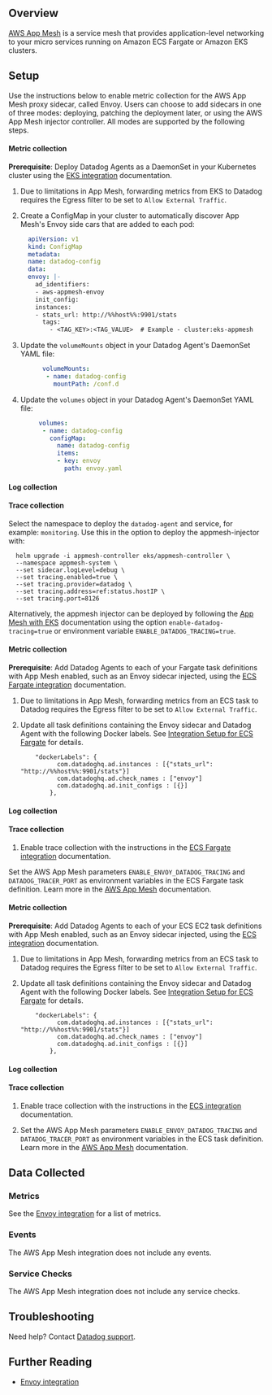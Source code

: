 ## Overview

[AWS App Mesh][1] is a service mesh that provides application-level networking to your micro services running on Amazon ECS Fargate or Amazon EKS clusters.


## Setup

<!-- xxx tabs xxx -->
<!-- xxx tab "EKS" xxx -->

Use the instructions below to enable metric collection for the AWS App Mesh proxy sidecar, called Envoy. Users can choose to add sidecars in one of three modes: deploying, patching the deployment later, or using the AWS App Mesh injector controller. All modes are supported by the following steps.

#### Metric collection

**Prerequisite**: Deploy Datadog Agents as a DaemonSet in your Kubernetes cluster using the [EKS integration][1] documentation.

1. Due to limitations in App Mesh, forwarding metrics from EKS to Datadog requires the Egress filter to be set to `Allow External Traffic`.

2. Create a ConfigMap in your cluster to automatically discover App Mesh's Envoy side cars that are added to each pod:

    ```yaml
      apiVersion: v1
      kind: ConfigMap
      metadata:
      name: datadog-config
      data:
      envoy: |-
        ad_identifiers:
        - aws-appmesh-envoy
        init_config:
        instances:
        - stats_url: http://%%host%%:9901/stats
          tags:
            - <TAG_KEY>:<TAG_VALUE>  # Example - cluster:eks-appmesh
    ```

3. Update the `volumeMounts` object in your Datadog Agent's DaemonSet YAML file:

    ```yaml
          volumeMounts:
           - name: datadog-config
             mountPath: /conf.d
    ```

4. Update the `volumes` object in your Datadog Agent's DaemonSet YAML file:

    ```yaml
         volumes:
          - name: datadog-config
            configMap:
              name: datadog-config
              items:
              - key: envoy
                path: envoy.yaml
    ```

#### Log collection

<!-- partial
{{< site-region region="us3" >}}

Log collection is not supported for this site.

{{< /site-region >}}
partial -->

<!-- partial
{{< site-region region="us,eu,gov" >}}

To enable log collection, update the Agent's DaemonSet with the dedicated [Kubernetes log collection instructions][1].

[1]: https://docs.datadoghq.com/integrations/ecs_fargate/#log-collection

{{< /site-region >}}
partial -->

#### Trace collection

Select the namespace to deploy the `datadog-agent` and service, for example: `monitoring`. Use this in the option to deploy the appmesh-injector with:

```shell
  helm upgrade -i appmesh-controller eks/appmesh-controller \
  --namespace appmesh-system \
  --set sidecar.logLevel=debug \
  --set tracing.enabled=true \
  --set tracing.provider=datadog \
  --set tracing.address=ref:status.hostIP \
  --set tracing.port=8126
```


Alternatively, the appmesh injector can be deployed by following the [App Mesh with EKS][3] documentation using the option `enable-datadog-tracing=true` or environment variable `ENABLE_DATADOG_TRACING=true`.

[1]: https://docs.datadoghq.com/integrations/amazon_eks/
[2]: /agent/kubernetes/daemonset_setup/#log-collection
[3]: https://github.com/aws/aws-app-mesh-examples/blob/master/walkthroughs/eks/base.md#install-app-mesh--kubernetes-components

<!-- xxz tab xxx -->
<!-- xxx tab "ECS Fargate" xxx -->

#### Metric collection

**Prerequisite**: Add Datadog Agents to each of your Fargate task definitions with App Mesh enabled, such as an Envoy sidecar injected, using the [ECS Fargate integration][1] documentation.

1. Due to limitations in App Mesh, forwarding metrics from an ECS task to Datadog requires the Egress filter to be set to `Allow External Traffic`.

2. Update all task definitions containing the Envoy sidecar and Datadog Agent with the following Docker labels. See [Integration Setup for ECS Fargate][2] for details.

    ```text
        "dockerLabels": {
              com.datadoghq.ad.instances : [{"stats_url": "http://%%host%%:9901/stats"}]
              com.datadoghq.ad.check_names : ["envoy"]
              com.datadoghq.ad.init_configs : [{}]
            },
    ```

#### Log collection

<!-- partial
{{< site-region region="us3" >}}

Log collection is not supported for this site.

{{< /site-region >}}
partial -->

<!-- partial
{{< site-region region="us,eu,gov" >}}

Enable log collection with the instructions in the [ECS Fargate integration documentation][1].

[1]: https://docs.datadoghq.com/integrations/ecs_fargate/#log-collection

{{< /site-region >}}
partial -->

#### Trace collection

1. Enable trace collection with the instructions in the [ECS Fargate integration][4] documentation.

Set the AWS App Mesh parameters `ENABLE_ENVOY_DATADOG_TRACING` and `DATADOG_TRACER_PORT` as environment variables in the ECS Fargate task definition. Learn more in the [AWS App Mesh][5] documentation.

[1]: https://docs.datadoghq.com/integrations/ecs_fargate/
[2]: https://docs.datadoghq.com/integrations/faq/integration-setup-ecs-fargate/
[3]: https://docs.datadoghq.com/integrations/ecs_fargate/#log-collection
[4]: https://docs.datadoghq.com/integrations/ecs_fargate/#trace-collection
[5]: https://docs.aws.amazon.com/app-mesh/latest/userguide/envoy.html

<!-- xxz tab xxx -->
<!-- xxx tab "ECS EC2" xxx -->

#### Metric collection

**Prerequisite**: Add Datadog Agents to each of your ECS EC2 task definitions with App Mesh enabled, such as an Envoy sidecar injected, using the [ECS integration][1] documentation.

1. Due to limitations in App Mesh, forwarding metrics from an ECS task to Datadog requires the Egress filter to be set to `Allow External Traffic`.

2. Update all task definitions containing the Envoy sidecar and Datadog Agent with the following Docker labels. See [Integration Setup for ECS Fargate][2] for details.

    ```text
        "dockerLabels": {
              com.datadoghq.ad.instances : [{"stats_url": "http://%%host%%:9901/stats"}]
              com.datadoghq.ad.check_names : ["envoy"]
              com.datadoghq.ad.init_configs : [{}]
            },
    ```

#### Log collection

<!-- partial
{{< site-region region="us3" >}}

Log collection is not supported for this site.

{{< /site-region >}}
partial -->

<!-- partial
{{< site-region region="us,eu,gov" >}}

Enable log collection with the instructions in the [ECS integration documentation][1].

[1]: https://docs.datadoghq.com/integrations/amazon_ecs/#log-collection

{{< /site-region >}}
partial -->

#### Trace collection

1. Enable trace collection with the instructions in the [ECS integration][4] documentation.

2. Set the AWS App Mesh parameters `ENABLE_ENVOY_DATADOG_TRACING` and `DATADOG_TRACER_PORT` as environment variables in the ECS task definition. Learn more in the [AWS App Mesh][5] documentation.

[1]: https://docs.datadoghq.com/integrations/amazon_ecs/
[2]: https://docs.datadoghq.com/integrations/faq/integration-setup-ecs-fargate/
[3]: https://docs.datadoghq.com/integrations/amazon_ecs/#log-collection
[4]: https://docs.datadoghq.com/integrations/amazon_ecs/#trace-collection
[5]: https://docs.aws.amazon.com/app-mesh/latest/userguide/envoy.html

<!-- xxz tab xxx -->
<!-- xxz tabs xxx -->

## Data Collected

### Metrics

See the [Envoy integration][2] for a list of metrics.

### Events

The AWS App Mesh integration does not include any events.

### Service Checks

The AWS App Mesh integration does not include any service checks.

## Troubleshooting

Need help? Contact [Datadog support][3].

## Further Reading

- [Envoy integration][4]

[1]: https://aws.amazon.com/app-mesh
[2]: https://docs.datadoghq.com/integrations/envoy/#metrics
[3]: https://docs.datadoghq.com/help/
[4]: https://docs.datadoghq.com/integrations/envoy/
